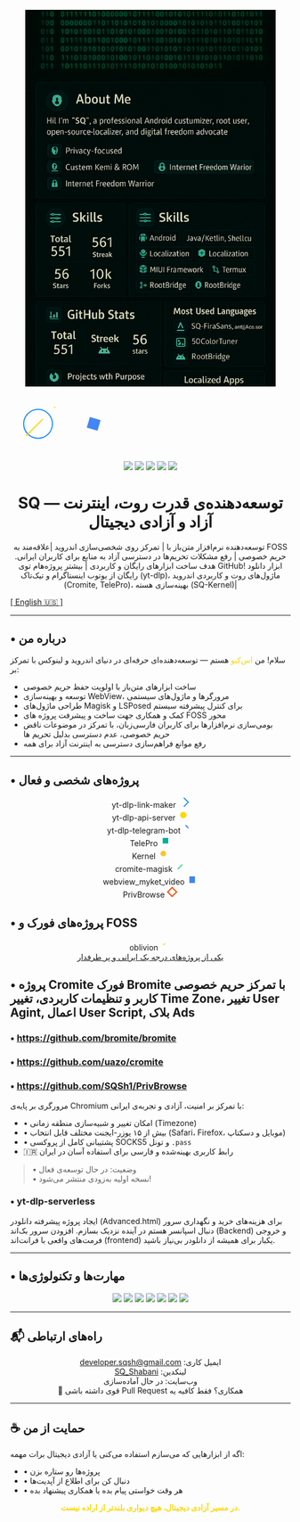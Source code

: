 <p align="center">
  <img src="images/banner.png" alt="SQ Banner" width="450"/>
  <div class="banner-animation">
    <svg width="300" height="100" viewBox="0 0 300 100" xmlns="http://www.w3.org/2000/svg">
      <circle cx="50" cy="50" r="20" fill="none" stroke="#1E90FF" stroke-width="2">
        <animate attributeName="r" from="20" to="30" dur="1.5s" repeatCount="indefinite" />
      </circle>
      <path d="M50 50 L80 20" stroke="#FFD700" stroke-width="2" stroke-linecap="round">
        <animate attributeName="stroke-dasharray" from="0 30" to="30 30" dur="1s" repeatCount="indefinite" />
      </path>
      <path d="M50 50 L20 80" stroke="#FFD700" stroke-width="2" stroke-linecap="round">
        <animate attributeName="stroke-dasharray" from="0 30" to="30 30" dur="1.2s" repeatCount="indefinite" />
      </path>
      <g transform="translate(150, 50)">
        <rect x="-10" y="-10" width="20" height="20" fill="#4285F4">
          <animateTransform attributeName="transform" type="rotate" from="0 0 0" to="360 0 0" dur="3s" repeatCount="indefinite"/>
        </rect>
      </g>
    </svg>
  </div>
</p>

<p align="center">
  <img src="https://img.shields.io/badge/Shell%2FBash-۴۰٪-brightgreen?style=flat-square"/>
  <img src="https://img.shields.io/badge/Kotlin%2FJava-۲۵٪-blue?style=flat-square"/>
  <img src="https://img.shields.io/badge/C%2FC%2B%2B%20(Kernel)-۱۵٪-red?style=flat-square"/>
  <img src="https://img.shields.io/badge/HTML%2FCSS%2FJS-۱۰٪-yellow?style=flat-square"/>
  <img src="https://img.shields.io/badge/Other-۵٪-gray?style=flat-square"/>
</p>

<h1 align="center"> SQ — توسعه‌دهنده‌ی قدرت روت، اینترنت آزاد و آزادی دیجیتال</h1>
<p align="center">
توسعه‌دهنده نرم‌افزار متن‌باز با | تمرکز روی شخصی‌سازی اندروید |علاقه‌مند به FOSS حریم خصوصی | رفع مشکلات تحریم‌ها در دسترسی آزاد به منابع برای کاربران ایرانی.
هدف ساخت ابزارهای رایگان و کاربردی | بیشتر پروژه‌هام توی GitHub! ابزار دانلود رایگان از یوتوب اینستاگرام و تیک‌تاک (yt-dlp)، ماژول‌های روت و کاربردی اندروید (Cromite, TelePro)، بهینه‌سازی هسته (SQ-Kernel)| 
       
<a href="https://github.com/SQSh1/SQSh1/blob/main/README.md">[ English 🇺🇸 ]</a>
</p>

---

## • درباره من

سلام! من <span style="color: #FFD700">اس‌کیو</span> هستم — توسعه‌دهنده‌ای حرفه‌ای در دنیای اندروید و لینوکس با تمرکز بر:

- ساخت ابزارهای متن‌باز با اولویت حفظ حریم خصوصی
- توسعه و بهینه‌سازی WebView، مرورگرها و ماژول‌های سیستمی
- طراحی ماژول‌های Magisk و LSPosed برای کنترل پیشرفته سیستم
- کمک و همکاری جهت ساخت و پیشرفت پروژه های FOSS محور 
- بومی‌سازی نرم‌افزارها برای کاربران فارسی‌زبان، با تمرکز در موضوعات ناقض حریم خصوصی، عدم دسترسی بدلیل تحریم ها 
- رفع موانع فراهم‌سازی دسترسی به اینترنت آزاد برای همه

---


## • پروژه‌های شخصی و فعال
<p align="center">
  <span class="project-item">yt-dlp-link-maker <svg width="20" height="20"><path d="M10 2 L18 10 L10 18" fill="none" stroke="#1E90FF" stroke-width="2"><animate attributeName="opacity" from="0" to="1" dur="1s" fill="freeze"/></svg></span><br>
  <span class="project-item">yt-dlp-api-server <svg width="20" height="20"><circle cx="10" cy="10" r="5" fill="#FFD700"><animate attributeName="r" from="5" to="7" dur="1s" repeatCount="indefinite"/></svg></span><br>
  <span class="project-item">yt-dlp-telegram-bot <svg width="20" height="20"><path d="M5 5 L15 15" stroke="#4285F4" stroke-width="2"><animate attributeName="stroke-dasharray" from="0 20" to="20 20" dur="1s" repeatCount="indefinite"/></svg></span><br>
  <span class="project-item">TelePro <svg width="20" height="20"><rect x="5" y="5" width="10" height="10" fill="#00AF9C"><animate attributeName="opacity" from="0" to="1" dur="1s" fill="freeze"/></svg></span><br>
  <span class="project-item">Kernel <svg width="20" height="20"><circle cx="10" cy="10" r="5" fill="#FCC624"><animateTransform attributeName="transform" type="rotate" from="0 10 10" to="360 10 10" dur="2s" repeatCount="indefinite"/></svg></span><br>
  <span class="project-item">cromite-magisk <svg width="20" height="20"><path d="M5 15 L15 5" stroke="#3DDC84" stroke-width="2"><animate attributeName="stroke-dasharray" from="0 20" to="20 20" dur="1.5s" repeatCount="indefinite"/></svg></span><br>
  <span class="project-item">webview_myket_video <svg width="20" height="20"><rect x="5" y="5" width="10" height="10" fill="#4285F4"><animate attributeName="height" from="10" to="15" dur="1s" repeatCount="indefinite"/></svg></span><br>
  <span class="project-item">PrivBrowse <svg width="20" height="20"><path d="M10 2 L18 10 L10 18 L2 10 Z" fill="none" stroke="#FF4500" stroke-width="2"><animate attributeName="stroke-opacity" from="0.3" to="1" dur="1.2s" repeatCount="indefinite"/></svg></span>
</p>


## • پروژه‌های فورک و FOSS
<p align="center">
  <span class="fork-item">oblivion <svg width="20" height="20"><path d="M5 10 Q10 5 15 10" fill="none" stroke="#FFD700" stroke-width="2"><animate attributeName="stroke-dasharray" from="0 20" to="20 20" dur="2s" repeatCount="indefinite"/></svg></span><br>
  <a href="https://github.com/bepass-org/oblivion">یکی از پروژه‌های درجه یک ایرانی و پر طرفدار</a>
</p>



## • پروژه Cromite فورک Bromite با تمرکز حریم خصوصی کاربر و تنظیمات کاربردی، تغییر Time Zone، تغییر User Agint, اعمال User Script, بلاک Ads
### • https://github.com/bromite/bromite 
### • https://github.com/uazo/cromite

### • https://github.com/SQSh1/PrivBrowse
مرورگری بر پایه‌ی Chromium با تمرکز بر امنیت، آزادی و تجربه‌ی ایرانی:

- • امکان تغییر و شبیه‌سازی منطقه زمانی (Timezone)
- • بیش از ۱۵ یوزر-ایجنت مختلف قابل انتخاب (Safari، Firefox، موبایل و دسکتاپ)
- • پشتیبانی کامل از پروکسی SOCKS5 و تونل `.pass`
- 🇮🇷 رابط کاربری بهینه‌شده و فارسی برای استفاده آسان در ایران  
> • وضعیت: در حال توسعه‌ی فعال  
> • نسخه اولیه به‌زودی منتشر می‌شود!

### • yt-dlp-serverless
ایجاد پروژه پیشرفته دانلودر (Advanced.html) برای هزینه‌های خرید و نگهداری سرور دنبال اسپانسر هستم در آینده نزدیک بسازم. افزودن سرور بک‌اند (Backend) و خروجی فرمت‌های واقعی با فرانت‌اند (frontend) یکبار برای همیشه از دانلودر بی‌نیاز باشید. 

---

## • مهارت‌ها و تکنولوژی‌ها

<p align="center" dir="rtl">
  <img src="https://img.shields.io/badge/Android-3DDC84?style=for-the-badge&logo=android&logoColor=white" class="skill-icon" style="animation: pulse 2s infinite"/>
  <img src="https://img.shields.io/badge/Magisk-00AF9C?style=for-the-badge&logo=android&logoColor=white" class="skill-icon" style="animation: rotate 3s infinite linear"/>
  <img src="https://img.shields.io/badge/LSPosed-1E90FF?style=for-the-badge" class="skill-icon" style="animation: fade 1.5s infinite"/>
  <img src="https://img.shields.io/badge/Chromium-4285F4?style=for-the-badge&logo=Google-Chrome&logoColor=white" class="skill-icon" style="animation: pulse 2.5s infinite"/>
  <img src="https://img.shields.io/badge/Linux-FCC624?style=for-the-badge&logo=linux&logoColor=black" class="skill-icon" style="animation: rotate 4s infinite linear"/>
  <img src="https://img.shields.io/badge/GitHub-181717?style=for-the-badge&logo=github&logoColor=white" class="skill-icon" style="animation: fade 2s infinite"/>
  <img src="https://img.shields.io/badge/Server%20%26%20VM-6A0DAD?style=for-the-badge&logo=server&logoColor=white" class="skill-icon" style="animation: pulse 2s infinite"/>
</p>

---

## 📬 راه‌های ارتباطی

<p align="center" dir="rtl">
  <span class="type-animation">ایمیل کاری: <a href="mailto:developer.sqsh@gmail.com">developer.sqsh@gmail.com</a></span><br>
  <span class="type-animation">لینکدین: <a href="https://www.linkedin.com/in/sq-shabani">SQ_Shabani</a> </span><br>
  <span class="type-animation">وب‌سایت: در حال آماده‌سازی</span><br>
  <span class="type-animation">همکاری؟ فقط کافیه یه Pull Request قوی داشته باشی 💪</span>
</p>

---

## ☕ حمایت از من

اگه از ابزارهایی که می‌سازم استفاده می‌کنی یا آزادی دیجیتال برات مهمه:

- • پروژه‌ها رو ستاره بزن
- • دنبال کن برای اطلاع از آپدیت‌ها
- • هر وقت خواستی پیام بده یا همکاری پیشنهاد بده

<p align="center"><b><span style="color: #FFD700">در مسیر آزادی دیجیتال، هیچ دیواری بلندتر از اراده نیست.</span></b></p>
